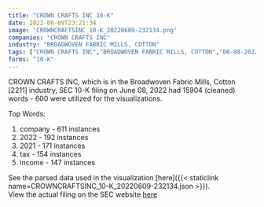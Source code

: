 ```yaml
---
title: "CROWN CRAFTS INC 10-K"
date: 2022-06-09T23:21:34
image: "CROWNCRAFTSINC_10-K_20220609-232134.png"
companies: "CROWN CRAFTS INC"
industry: "BROADWOVEN FABRIC MILLS, COTTON"
tags: ["CROWN CRAFTS INC","BROADWOVEN FABRIC MILLS, COTTON","06-08-2022","10-K"]
forms: "10-K"
---
```

CROWN CRAFTS INC, which is in the Broadwoven Fabric Mills, Cotton [2211] industry, SEC 10-K filing on June 08, 2022 had 15904 (cleaned) words - 600 were utilized for the visualizations.

Top Words:
1. company - 611 instances
2. 2022 - 192 instances
3. 2021 - 171 instances
4. tax - 154 instances
5. income - 147 instances


See the parsed data used in the visualization [here]({{< staticlink name=CROWNCRAFTSINC_10-K_20220609-232134.json >}}).  
View the actual filing on the SEC website [here](https://www.sec.gov/Archives/edgar/data/25895/0001437749-22-014545.txt)